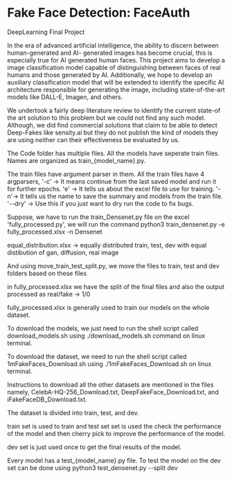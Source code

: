 # Fake Face Detection: FaceAuth

DeepLearning Final Project

In the era of advanced artificial intelligence, the ability to discern between human-generated and AI- generated images has become crucial, this is especially true for AI generated human faces. This project aims to develop a image classification model capable of distinguishing between faces of real humans and those
generated by AI. Additionally, we hope to develop an auxiliary classification model that will be extended to identify the specific AI architecture responsible for generating the image, including state-of-the-art models like DALL-E, Imagen, and others.

We undertook a fairly deep literature review to identify the current state-of the art solution to this
problem but we could not find any such model. Although, we did find commercial solutions that claim to be
able to detect Deep-Fakes like sensity.ai but they do not publish the kind of models they are using neither
can their effectiveness be evaluated by us.

The Code folder has multiple files. All the models have seperate train files. Names are organized as train\_{model_name}.py.

The train files have argument parser in them. All the train files have 4 argparsers, '-c' -> It means continue from the last saved model and run it for further epochs.
'e' -> It tells us about the excel file to use for training. '-n'-> It tells us the name to save the summary and models from the train file. '--dry' -> Use this if you just want to dry run the code to fix bugs.

Suppose, we have to run the train_Densenet.py file on the excel 'fully_processed.py', we will run the command python3 train_densenet.py -e fully_processed.xlsx -n Densenet

equal_distribution.xlsx -> equally distributed train, test, dev with equal distibution of gan, diffusion, real image

And using move_train_test_split.py, we move the files to train, test and dev folders based on these files

in fully_processed.xlsx we have the split of the final files and also the output processed as real/fake -> 1/0

fully_processed.xlsx is generally used to train our models on the whole dataset.

To download the models, we just need to run the shell script called download_models.sh using ./download_models.sh command on linux terminal.

To download the dataset, we need to run the shell script called 1mFakeFaces_Download.sh using ./1mFakeFaces_Download.sh on linux terminal.

Instructions to download all the other datasets are mentioned in the files namely, CelebA-HQ-256_Download.txt, DeepFakeFace_Download.txt, and iFakeFaceDB_Download.txt.

The dataset is divided into train, test, and dev.

train set is used to train and test set set is used the check the performance of the model and then cherry pick to improve the performance of the model.

dev set is just used once to get the final results of the model.

Every model has a test\_{model_name}.py file. To test the model on the dev set can be done using python3 test_densenet.py --split dev
